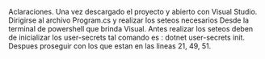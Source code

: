 Aclaraciones.
Una vez descargado el proyecto y abierto con Visual Studio. Dirigirse al archivo Program.cs y realizar los seteos necesarios
Desde la terminal de powershell que brinda Visual.
Antes realizar los seteos deben de inicializar los user-secrets tal comando es : dotnet user-secrets init.
Despues proseguir con los que estan en las lineas 21, 49, 51.

